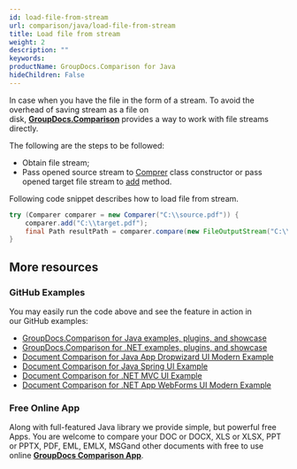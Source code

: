 ```yaml
---
id: load-file-from-stream
url: comparison/java/load-file-from-stream
title: Load file from stream
weight: 2
description: ""
keywords: 
productName: GroupDocs.Comparison for Java
hideChildren: False
---
```

In case when you have the file in the form of a stream. To avoid the overhead of saving stream as a file on disk, **[GroupDocs.Comparison](https://products.groupdocs.com/comparison/java)** provides a way to work with file streams directly. 

The following are the steps to be followed:

*   Obtain file stream;     
*   Pass opened source stream to [Comprer](https://apireference.groupdocs.com/net/comparison/groupdocs.comparison/comparer) class constructor or pass opened target file stream to [add](https://apireference.groupdocs.com/comparison/java/com.groupdocs.comparison/Comparer#add(java.io.InputStream)) method.
    

Following code snippet describes how to load file from stream.

```java
try (Comparer comparer = new Comparer("C:\\source.pdf")) {
    comparer.add("C:\\target.pdf");
    final Path resultPath = comparer.compare(new FileOutputStream("C:\\result.pdf"));
}
```

## More resources

### GitHub Examples
You may easily run the code above and see the feature in action in our GitHub examples:

*   [GroupDocs.Comparison for Java examples, plugins, and showcase](https://github.com/groupdocs-comparison/GroupDocs.Comparison-for-Java)
*   [GroupDocs.Comparison for .NET examples, plugins, and showcase](https://github.com/groupdocs-comparison/GroupDocs.Comparison-for-.NET)
*   [Document Comparison for Java App Dropwizard UI Modern Example](https://github.com/groupdocs-comparison/GroupDocs.Comparison-for-Java-Dropwizard)    
*   [Document Comparison for Java Spring UI Example](https://github.com/groupdocs-comparison/GroupDocs.Comparison-for-Java-Spring)    
*   [Document Comparison for .NET MVC UI Example](https://github.com/groupdocs-comparison/GroupDocs.Comparison-for-.NET-MVC)    
*   [Document Comparison for .NET App WebForms UI Modern Example](https://github.com/groupdocs-comparison/GroupDocs.Comparison-for-.NET-WebForms)
    

### Free Online App
Along with full-featured Java library we provide simple, but powerful free Apps.
You are welcome to compare your DOC or DOCX, XLS or XLSX, PPT or PPTX, PDF, EML, EMLX, MSGand other documents with free to use online **[GroupDocs Comparison App](https://products.groupdocs.app/comparison)**.
